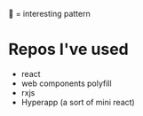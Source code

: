 🏁 = interesting pattern

# Repos I've used
* react 
* web components polyfill
* rxjs
* Hyperapp (a sort of mini react)
